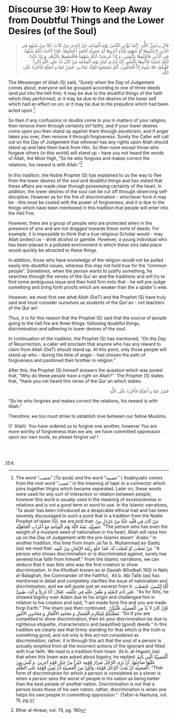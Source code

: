 Discourse 39: How to Keep Away from Doubtful Things and the Lower Desires (of the Soul)
=======================================================================================

<blockquote dir="rtl">
  <p>
قَالَ رَسُولُ اللٌّهِ : إِنَّمَا يُؤْتَى النَّاسُ يَوْمَ الْقِيَامَةِ
عَنْ إِحْدى مِنْ ثَلاَثَ: إِمَّا مِنْ شُبْهَةٍ فِي الدِّينِ
ارْتَكَبُوهَا أَوْ شَهْوَةٍ لِلَذَّةٍ آثَرُوهَا أَوْ عَصَبِيَّةِ
لَحْمَةٍ أَعْمَلُوهَا. فَإِذَا لاَحَتْ لَكُمْ شُبْهَةٌ فِي الدِّينِ
فَاجْلُوهَا بِالْيَقِينِ، وَ إِذَا عُرِضَتْ لَكُمْ شَهْوَةٌ
فَاقْمَعُوهَا بِالزُّهْدِ، وَ إِذَا عَنَّتْ لَكُمْ غَضْبَةٌ
فَأَدُّوهَا بِالْعَفُوِ. إِنَّهُ يُنَادِي مُنَادٍ يَوْمَ الْقِيَامَةِ
مَنْ كَانَ لَهُ عَلى اللٌّهِِ أَجْراً فَلْيَقُمْ، فَلا يَقُومُ إِلاَّ
الْعَافُونَ، أَلَمْ تَسْمَعُوا قَوْلَهُ تَعَالـى: فَمَنْ عَفَا وَ
أَصْلَحَ فَأَجْرُهُ عَلَى اللٌّهِ
  </p>
</blockquote>

The Messenger of Allah (S) said, “Surely when the Day of Judgement comes
about, everyone will be grouped according to one of three deeds (and put
into the hell fire): It may be due to the doubtful things of the faith
which they performed; or it may be due to the desires of the lower self
which had an effect on on; or it may be due to the prejudice which had
been acted upon [^1].

So then if any confusions or doubts come to you in matters of your
religion, then remove them through certainty (of faith); and if your
lower desires come upon you then stand up against them through
asceticism; and if anger takes you over, then remove it through
forgiveness. Surely the Caller will call out on the Day of Judgement
that whoever has any rights upon Allah should stand up and take them
back from Him. So then none except those who forgave others (in this
world) will stand up - have you not heard the words of Allah, the Most
High, “So he who forgives and makes correct the relations, his reward is
with Allah.”[^2]  
    
 In this tradition, the Noble Prophet (S) has explained to us the way to
flee from the lower desires of the soul and doubtful things and has
stated that these affairs are made clear through possessing certainty of
the heart. In addition, the lower desires of the soul can be cut off
through observing self-discipline. However as for the fire of
discrimination - whichever form it may be - this must be cooled with the
power of forgiveness, and it is due to the things which have been
mentioned in this tradition that people will enter into the Hell Fire.

However, there are a group of people who are protected when in the
presence of sins and are not dragged towards these sorts of deeds. For
example, it is impossible to think that a true religious Scholar would -
may Allah protect us - drink alcohol or gamble. However, a young
individual who has been placed in a polluted environment in which these
sins take place would quickly be attracted to these things.

In addition, those who have knowledge of the religion would not be
pulled easily into doubtful issues, whereas this may not hold true for
the “common people”. Sometimes, when the person wants to justify
something, he searches through the verses of the Qur\`an and the
traditions and will try to find some ambiguous issue and then hold firm
onto that - he will pre-judge something and bring forth proofs which are
weaker than the a spider's web.

However, we must first see what Allah (SwT) and the Prophet (S) have
truly said and must consider ourselves as students of the Qur\`an - not
teachers of the Qur\`an! 

Thus, it is for this reason that the Prophet (S) said that the source of
people going to the hell fire are three things: following doubtful
things, discrimination and adhering to lower desires of the soul.

In continuation of the tradition, the Prophet (S) has mentioned, “On the
Day of Resurrection, a caller will proclaim that anyone who has any
reward to claim from Allah (SwT) should stand up. At this point, only
those people will stand up who - during the time of anger - had chosen
the path of forgiveness and pardoned their brother in religion.”

After this, the Prophet (S) himself answers the question which was posed
that, “Why do these people have a right on Allah?”  The Prophet (S)
states that, “Have you not heard this verse of the Qur\`an which states:

<blockquote dir="rtl">
  <p>
فَمَنْ عَفَا وَ أَصْلَحَ فَأَجْرُهُ عَلَى اللٌّهِِ
  </p>
</blockquote>

“So he who forgives and makes correct the relations, his reward is with
Allah.”

Therefore, we too must strive to establish love between our fellow
Muslims.

O' Allah!  You have ordered us to forgive one another, however You are
more worthy of forgiveness than we are, we have committed oppression
upon our own souls, so please forgive us! !  
    
    
  

[^1]: The word “تعصب” (Ta\`asub) and the word “عصبية” (\`Asabiyyah)
comes from the root word “عصب” in the meaning of tape or a connector
which joins together thigns which became separated. Later on, these
words were used for any sort of interaction or relation between people;
however this word is usually used in the meaning of excessiveness in
relations and is not a good term or word to use. In the Islamic
narrations, 'Ta\`asub' has been introduced as a despicable ethical trait
and has been severely discouraged to such a point that in a tradition
from the Noble Prophet of Islam (S), we are told that: مَنْ كَانَ فِي
قَلْبِه حَبَّةٌ مِنْ خَرْدَلٍ مِنْ عَصَبِيَّةٍ، بَعَثَهُ اللٌّهُ يَوْمَ
الْقِيَامَةِ مَعَ أَعْرَابِ الْجَاهِلِيَّةِ. “The person who has even
the weight of a mustard-seed of nationalism in his heart, Allah will
raise him up on the Day of Judgement with the pre-Islamic desert
\`Arabs.” In another tradition, this time from Imam Ja\`far b. Muhammad
as-Sadiq (as) we read that: مَنْ تَعَصَّبَ اَوْ تُعُصِّبَ لَهُ، فَقَدْ
خَلَعَ رِبْقَةَ الإِيْمَانِ مِنْ عُنُقِه. “A person who shows
discrimination or is discriminated against, surely has severed true
faith from himself.” From the Islamic narrations, we can deduce that it
was Iblis who was the first creation to show discrimination. In the
Khutbah known as al-Qasiah (Khutbah 192) in Nahj al-Balaghah, the
Commander of the Faithful, \`Ali b. Abi Talib (as) has mentioned in
detail and completely clarifies the issue of nationalism and
discrimination, and we will quote just an excerpt from it: أَمٌّا
إِبْليسُ، فَتَعَصَّبَ عَلى آدَمَ لاَِصْلِهِ وَ طَعَنَ عَلَيْهِ فِي
خِلْقَتِه، فَقَالَ: أَنَا نَارِيٌّ وَ أَنْتَ طِينِيٌّ. “As for Iblis, he
showed bigotry over Adam due to his origin and challenged him in
relation to his creation and said, “I am made form fire and you are made
form Earth.” The Imam (as) then continued:  فَإِنْ كَانَ لاَ بُدَّ مِنَ
الْعَصَبِيَّةِ، فَلْيَكُنْ تَعَصُّبُكُمْ لِمَكَارِمِ الْخِصَالِ وَ
مَحَامِدِ الأَفْعَالِ وَ مَحَاسِنِ الأُُمُورِ. “So if you are compelled
to show discrimination, then let your discrimination be due to righteous
etiquette, characteristics and beautified (good) deeds.” In this
tradition we clearly see that firmly standing for that which is the
truth is something good, and not only is this act not considered as
discrimination, rather, it is through this act that the soul of a person
is actually emptied from all the incorrect actions of the ignorant and
filled with true faith. We read in a tradition from Imam \`Ali b.
al-Husain (as) that when this Imam was asked about bigotry, he replied:
أَلْعَصَبِيَّةُ الَّتِي يَأْثِمُ عَلَيْهَا صَاحِبُهَا، أَنْ يَرَى
الرَّجُلُ شِرَارَ قَوْمِهِ خَيْراً مِنْ خِيَارِ قَوْمٍ آخِرِينَ. وَ
لَيْسَ مِنَ الْعَصَبِيَّةِ أَنْ يُحِبَّ الرَّجُلُ قَوْمَهُ، وَلٌكِنْ
مِنَ الْعَصَبِيَّةِ أَنْ يُعِينَ قَوْمَهُ عَلى الظُّلْمِ. “That form of
discrimination for which a person is considered as a sinner is when a
person sees the worst of people in his nation as being better than the
best people of another nation. Discrimination is not that a person loves
those of his own nation, rather, discrimination is when one helps his
own people in committing oppression.”  (Tafsir-e-Namuna, vol. 15, pg.
354)

[^2]: Bihar al-Anwar, vol. 74, pg. 180


